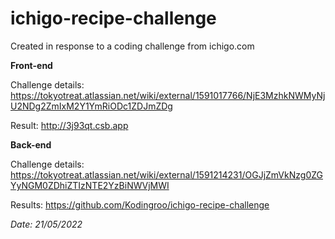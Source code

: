 # ichigo-recipe-challenge
 Created in response to a coding challenge from ichigo.com

**Front-end**

Challenge details: https://tokyotreat.atlassian.net/wiki/external/1591017766/NjE3MzhkNWMyNjU2NDg2ZmIxM2Y1YmRiODc1ZDJmZDg

Result: http://3j93qt.csb.app

**Back-end**

Challenge details: https://tokyotreat.atlassian.net/wiki/external/1591214231/OGJjZmVkNzg0ZGYyNGM0ZDhiZTIzNTE2YzBiNWVjMWI

Results: https://github.com/Kodingroo/ichigo-recipe-challenge

_Date: 21/05/2022_
